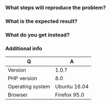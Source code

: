 ### What steps will reproduce the problem?

### What is the expected result?

### What do you get instead?


### Additional info

| Q                | A
| ---------------- | ---
| Version          | 1.0.?
| PHP version      | 8.0
| Operating system | Ubuntu 16.04
| Browser          | Firefox 95.0